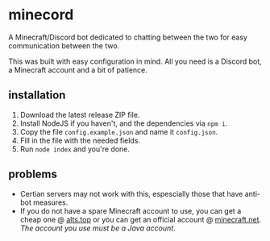 # minecord
A Minecraft/Discord bot dedicated to chatting between the two for easy communication between the two.

This was built with easy configuration in mind. All you need is a Discord bot, a Minecraft account and a bit of patience.

## installation

1. Download the latest release ZIP file.
2. Install NodeJS if you haven't, and the dependencies via ``npm i``.
3. Copy the file ``config.example.json`` and name it ``config.json``.
4. Fill in the file with the needed fields.
5. Run ``node index`` and you're done.

## problems
- Certian servers may not work with this, espescially those that have anti-bot measures.
- If you do not have a spare Minecraft account to use, you can get a cheap one @ [alts.top](https://alts.top) or you can get an official account @ [minecraft.net](https://minecraft.net). *The account you use must be a Java account*.